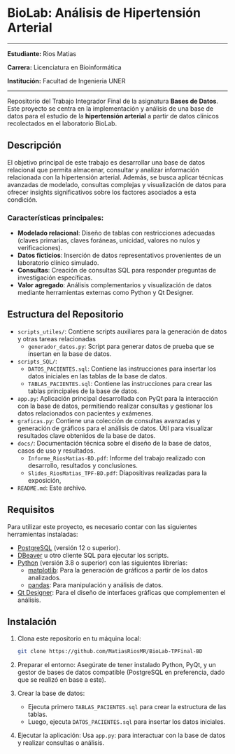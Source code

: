 # BioLab: Análisis de Hipertensión Arterial
---
**Estudiante:** Rios Matias

**Carrera:** Licenciatura en Bioinformática 

**Institución:** Facultad de Ingenieria UNER 

---




Repositorio del Trabajo Integrador Final de la asignatura **Bases de Datos**. Este proyecto se centra en la implementación y análisis de una base de datos para el estudio de la **hipertensión arterial** a partir de datos clínicos recolectados en el laboratorio BioLab.

## Descripción

El objetivo principal de este trabajo es desarrollar una base de datos relacional que permita almacenar, consultar y analizar información relacionada con la hipertensión arterial. Además, se busca aplicar técnicas avanzadas de modelado, consultas complejas y visualización de datos para ofrecer insights significativos sobre los factores asociados a esta condición.

### Características principales:

- **Modelado relacional**: Diseño de tablas con restricciones adecuadas (claves primarias, claves foráneas, unicidad, valores no nulos y verificaciones).
- **Datos ficticios**: Inserción de datos representativos provenientes de un laboratorio clínico simulado.
- **Consultas**: Creación de consultas SQL para responder preguntas de investigación específicas.
- **Valor agregado**: Análisis complementarios y visualización de datos mediante herramientas externas como Python y Qt Designer.

## Estructura del Repositorio
- `scripts_utiles/`: Contiene scripts auxiliares para la generación de datos y otras tareas relacionadas
    - `generador_datos.py`: Script para generar datos de prueba que se insertan en la base de datos.
- `scripts_SQL/`:
    - `DATOS_PACIENTES.sql`: Contiene las instrucciones para insertar los datos iniciales en las tablas de la base de datos. 
    - `TABLAS_PACIENTES.sql`: Contiene las instrucciones para crear las tablas principales de la base de datos.
- `app.py`: Aplicación principal desarrollada con PyQt para la interacción con la base de datos, permitiendo realizar consultas y gestionar los datos relacionados con pacientes y exámenes.
- `graficas.py`: Contiene una colección de consultas avanzadas y generación de gráficos para el análisis de datos. Útil para visualizar resultados clave obtenidos de la base de datos. 
- `docs/`: Documentación técnica sobre el diseño de la base de datos, casos de uso y resultados.
  - `Informe_RiosMatias-BD.pdf`: Informe del trabajo realizado con desarrollo, resultados y conclusiones.
  - `Slides_RiosMatias_TPF-BD.pdf`: Diapositivas realizadas para la exposición,
- `README.md`: Este archivo.

## Requisitos

Para utilizar este proyecto, es necesario contar con las siguientes herramientas instaladas:

- [PostgreSQL](https://www.postgresql.org/) (versión 12 o superior).
- [DBeaver](https://dbeaver.io/) u otro cliente SQL para ejecutar los scripts.
- [Python](https://www.python.org/) (versión 3.8 o superior) con las siguientes librerías:
  - [matplotlib](https://matplotlib.org/): Para la generación de gráficos a partir de los datos analizados.
  - [pandas](https://pandas.pydata.org/): Para manipulación y análisis de datos.
- [Qt Designer](https://doc.qt.io/qt-5/qtdesigner-manual.html): Para el diseño de interfaces gráficas que complementen el análisis.

## Instalación

1. Clona este repositorio en tu máquina local:
   ```bash
   git clone https://github.com/MatiasRiosMR/BioLab-TPFinal-BD
   
2. Preparar el entorno: Asegúrate de tener instalado Python, PyQt, y un gestor de bases de datos compatible (PostgreSQL en preferencia, dado que se realizó en base a este).

3. Crear la base de datos:
    - Ejecuta primero `TABLAS_PACIENTES.sql` para crear la estructura de las tablas.
    - Luego, ejecuta `DATOS_PACIENTES.sql` para insertar los datos iniciales.

4. Ejecutar la aplicación: Usa `app.py`: para interactuar con la base de datos y realizar consultas o análisis.
